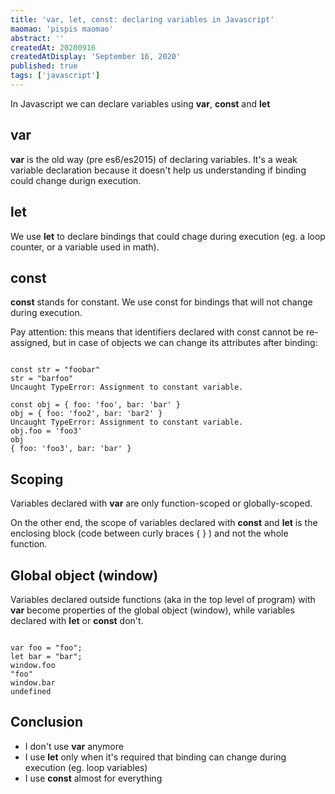 ```yaml
---
title: 'var, let, const: declaring variables in Javascript'
maomao: 'pispis maomao'
abstract: ''
createdAt: 20200916
createdAtDisplay: 'September 16, 2020'
published: true
tags: ['javascript']
---
```

In Javascript we can declare variables using <strong>var</strong>, <strong>const</strong> and <strong>let</strong>


## var
<strong>var</strong> is the old way (pre es6/es2015) of declaring variables. It's a weak variable declaration because it doesn't help us understanding if binding could change durign execution.


## let
We use <strong>let</strong> to declare bindings that could chage during execution (eg. a loop counter, or a variable used in math).


## const
<strong>const</strong> stands for constant. We use const for bindings that will not change during execution.

Pay attention: this means that identifiers declared with const cannot be re-assigned, but in case of objects we can change its attributes after binding:
<pre><code class="javascript">
const str = "foobar"
str = "barfoo"
Uncaught TypeError: Assignment to constant variable.

const obj = { foo: 'foo', bar: 'bar' }
obj = { foo: 'foo2', bar: 'bar2' }
Uncaught TypeError: Assignment to constant variable.
obj.foo = 'foo3'
obj
{ foo: 'foo3', bar: 'bar' }
</code></pre>


## Scoping
Variables declared with <strong>var</strong> are only function-scoped or globally-scoped.

On the other end, the scope of variables declared with <strong>const</strong> and <strong>let</strong> is the enclosing block (code between curly braces { } ) and not the whole function.

## Global object (window)
Variables declared outside functions (aka in the top level of program) with <strong>var</strong> become properties of the global object (window), while variables declared with <strong>let</strong> or <strong>const</strong> don't.
<pre><code class="javascript">
var foo = "foo";
let bar = "bar";
window.foo
"foo"
window.bar
undefined
</code></pre>


## Conclusion
* I don't use <strong>var</strong> anymore
* I use <strong>let</strong> only when it's required that binding can change during execution (eg. loop variables)
* I use <strong>const</strong> almost for everything
